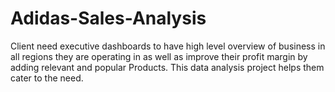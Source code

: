 # Adidas-Sales-Analysis
Client need executive dashboards to have high level overview of business in all regions they are operating in as well as improve their profit margin by adding relevant and popular Products. 
This data analysis project helps them cater to the need.
